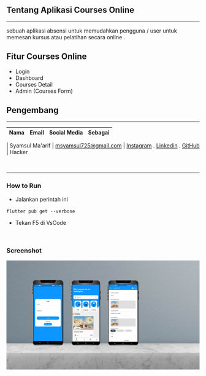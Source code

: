 

## Tentang Aplikasi Courses Online
---
sebuah aplikasi absensi untuk memudahkan pengguna / user untuk memesan kursus atau pelatihan secara online .

## Fitur Courses Online

- Login 
- Dashboard
- Courses Detail
- Admin (Courses Form)


## Pengembang 
---

| Nama | Email    | Social Media  | Sebagai  |
| :---   | :--- | :--- | :--- |

| Syamsul Ma'arif | msyamsul725@gmail.com | [Instagram](https://www.instagram.com/msyamsul725/) . [Linkedin](https://www.linkedin.com/in/syamsul-maarif-a7475422a/) . [GitHub](https://github.com/Msyamsul7251) | Hacker

<br/>



---
### How to Run
- Jalankan perintah ini
```
flutter pub get --verbose
```

- Tekan F5 di VsCode
<br/>


### Screenshot
![alt text](https://github.com/msyamsul725/aplikasi-kursus-online/blob/main/assets/image/sc_fitur.jpg)

<br/>





